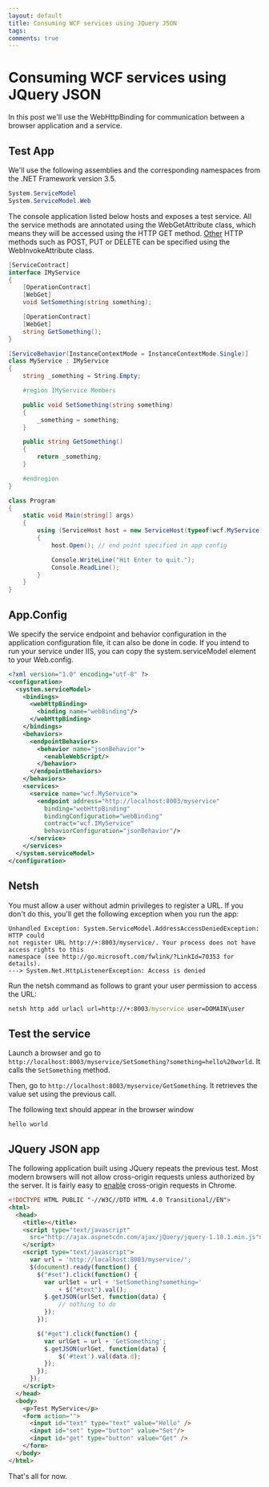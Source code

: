 ```yaml
---
layout: default
title: Consuming WCF services using JQuery JSON
tags:
comments: true
---
```

# Consuming WCF services using JQuery JSON

In this post we'll use the WebHttpBinding for communication between a browser application and a service.

## Test App

We'll use the following assemblies and the corresponding namespaces from the .NET Framework version 3.5.

```c#
System.ServiceModel
System.ServiceModel.Web
```

The console application listed below hosts and exposes a test service. All the service methods are annotated using the WebGetAttribute class, which means they will be accessed using the HTTP GET method. [Other](http://msdn.microsoft.com/en-us/library/bb472541.aspx "Advanced Web Programming") HTTP methods such as POST, PUT or DELETE can be specified using the WebInvokeAttribute class.

```c#
[ServiceContract]
interface IMyService
{
    [OperationContract]
    [WebGet]
    void SetSomething(string something);

    [OperationContract]
    [WebGet]
    string GetSomething();
}

[ServiceBehavior(InstanceContextMode = InstanceContextMode.Single)]
class MyService : IMyService
{
    string _something = String.Empty;

    #region IMyService Members

    public void SetSomething(string something)
    {
        _something = something;
    }

    public string GetSomething()
    {
        return _something;
    }

    #endregion
}

class Program
{
    static void Main(string[] args)
    {
        using (ServiceHost host = new ServiceHost(typeof(wcf.MyService)))
        {
            host.Open(); // end point specified in app config

            Console.WriteLine("Hit Enter to quit.");
            Console.ReadLine();
        }
    }
}
```

## App.Config

We specify the service endpoint and behavior configuration in the application configuration file, it can also be done in code. If you intend to run your service under IIS, you can copy the system.serviceModel element to your Web.config.

```xml
<?xml version="1.0" encoding="utf-8" ?>
<configuration>
  <system.serviceModel>
    <bindings>
      <webHttpBinding>
        <binding name="webBinding"/>
      </webHttpBinding>
    </bindings>
    <behaviors>
      <endpointBehaviors>
        <behavior name="jsonBehavior">
          <enableWebScript/>
        </behavior>
      </endpointBehaviors>
    </behaviors>
    <services>
      <service name="wcf.MyService">
        <endpoint address="http://localhost:8003/myservice"
          binding="webHttpBinding"
          bindingConfiguration="webBinding"
          contract="wcf.IMyService"
          behaviorConfiguration="jsonBehavior"/>
      </service>
    </services>
  </system.serviceModel>
</configuration>
```

## Netsh

You must allow a user without admin privileges to register a URL. If you don't do this, you'll get the following exception when you run the app:

```text
Unhandled Exception: System.ServiceModel.AddressAccessDeniedException: HTTP could
not register URL http://+:8003/myservice/. Your process does not have access rights to this
namespace (see http://go.microsoft.com/fwlink/?LinkId=70353 for details).
---> System.Net.HttpListenerException: Access is denied
```

Run the netsh command as follows to grant your user permission to access the URL:

```cmd
netsh http add urlacl url=http://+:8003/myservice user=DOMAIN\user
```

## Test the service

Launch a browser and go to `http://localhost:8003/myservice/SetSomething?something=hello%20world`. It calls the `SetSomething` method.

Then, go to `http://localhost:8003/myservice/GetSomething`. It retrieves the value set using the previous call.

The following text should appear in the browser window

```text
hello world
```

## JQuery JSON app

The following application built using JQuery repeats the previous test. Most modern browsers will not allow cross-origin requests unless authorized by the server. It is fairly easy to [enable](http://joshuamcginnis.com/2011/02/28/how-to-disable-same-origin-policy-in-chrome/) cross-origin requests in Chrome.

```html
<!DOCTYPE HTML PUBLIC "-//W3C//DTD HTML 4.0 Transitional//EN">
<html>
  <head>
    <title></title>
    <script type="text/javascript"
      src="http://ajax.aspnetcdn.com/ajax/jQuery/jquery-1.10.1.min.js">
    </script>
    <script type="text/javascript">
      var url = 'http://localhost:8003/myservice/';
      $(document).ready(function() {
        $("#set").click(function() {
          var urlSet = url + 'SetSomething?something='
              + $("#text").val();
          $.getJSON(urlSet, function(data) {
              // nothing to do
          });
        });

        $("#get").click(function() {
          var urlGet = url + 'GetSomething';
          $.getJSON(urlGet, function(data) {
              $('#text').val(data.d);
          });
        });
      });
    </script>
  </head>
  <body>
    <p>Test MyService</p>
    <form action="">
      <input id="text" type="text" value="Hello" />
      <input id="set" type="button" value="Set"/>
      <input id="get" type="button" value="Get" />
    </form>
  </body>
</html>
```

That's all for now.
